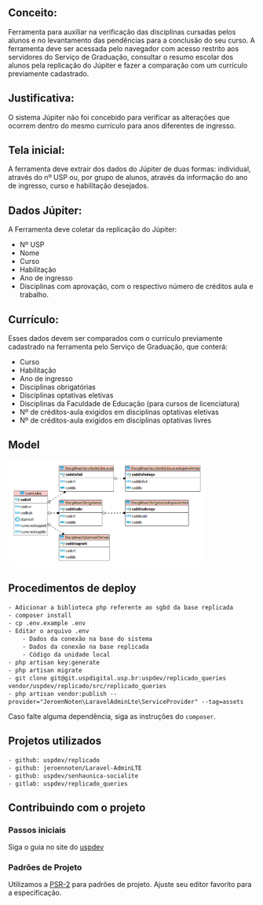 ## Conceito:

Ferramenta para auxiliar na verificação das disciplinas cursadas pelos alunos e no levantamento das pendências para a conclusão do seu curso. A ferramenta deve ser acessada pelo navegador com acesso restrito aos servidores do Serviço de Graduação, consultar o resumo escolar dos alunos pela replicação do Júpiter e fazer a comparação com um currículo previamente cadastrado.

## Justificativa:

O sistema Júpiter não foi concebido para verificar as alterações que ocorrem dentro do mesmo currículo para anos diferentes de ingresso.

## Tela inicial:

A ferramenta deve extrair dos dados do Júpiter de duas formas: individual, através do nº USP ou, por grupo de alunos, através da informação do ano de ingresso, curso e habilitação desejados. 

## Dados Júpiter:

A Ferramenta deve coletar da replicação do Júpiter:

- Nº USP
- Nome
- Curso
- Habilitação
- Ano de ingresso
- Disciplinas com aprovação, com o respectivo número de créditos aula e trabalho.


## Currículo:

Esses dados devem ser comparados com o currículo previamente cadastrado na ferramenta pelo Serviço de Graduação, que conterá:

- Curso
- Habilitação
- Ano de ingresso
- Disciplinas obrigatórias
- Disciplinas optativas eletivas
- Disciplinas da Faculdade de Educação (para cursos de licenciatura)
- Nº de créditos-aula exigidos em disciplinas optativas eletivas
- Nº de créditos-aula exigidos em disciplinas optativas livres

## Model

<img src="docs/model.png" width="80%" />

## Procedimentos de deploy
 
    - Adicionar a biblioteca php referente ao sgbd da base replicada
    - composer install
    - cp .env.example .env
    - Editar o arquivo .env
        - Dados da conexão na base do sistema
        - Dados da conexão na base replicada
        - Código da unidade local
    - php artisan key:generate
    - php artisan migrate
    - git clone git@git.uspdigital.usp.br:uspdev/replicado_queries vendor/uspdev/replicado/src/replicado_queries
    - php artisan vendor:publish --provider="JeroenNoten\LaravelAdminLte\ServiceProvider" --tag=assets

Caso falte alguma dependência, siga as instruções do `composer`.

## Projetos utilizados

    - github: uspdev/replicado
    - github: jeroennoten/Laravel-AdminLTE
    - github: uspdev/senhaunica-socialite
    - gitlab: uspdev/replicado_queries

## Contribuindo com o projeto

### Passos iniciais

Siga o guia no site do [uspdev](https://uspdev.github.io/contribua)

### Padrões de Projeto

Utilizamos a [PSR-2](https://www.php-fig.org/psr/psr-2/) para padrões de projeto. Ajuste seu editor favorito para a especificação.
